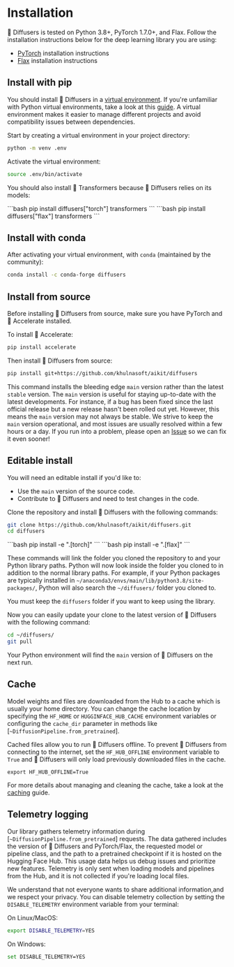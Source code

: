 <!--Copyright 2023 The HuggingFace Team. All rights reserved.

Licensed under the Apache License, Version 2.0 (the "License"); you may not use this file except in compliance with
the License. You may obtain a copy of the License at

http://www.apache.org/licenses/LICENSE-2.0

Unless required by applicable law or agreed to in writing, software distributed under the License is distributed on
an "AS IS" BASIS, WITHOUT WARRANTIES OR CONDITIONS OF ANY KIND, either express or implied. See the License for the
specific language governing permissions and limitations under the License.
-->

# Installation

🤗 Diffusers is tested on Python 3.8+, PyTorch 1.7.0+, and Flax. Follow the installation instructions below for the deep learning library you are using:

- [PyTorch](https://pytorch.org/get-started/locally/) installation instructions
- [Flax](https://flax.readthedocs.io/en/latest/) installation instructions

## Install with pip

You should install 🤗 Diffusers in a [virtual environment](https://docs.python.org/3/library/venv.html).
If you're unfamiliar with Python virtual environments, take a look at this [guide](https://packaging.python.org/guides/installing-using-pip-and-virtual-environments/).
A virtual environment makes it easier to manage different projects and avoid compatibility issues between dependencies.

Start by creating a virtual environment in your project directory:

```bash
python -m venv .env
```

Activate the virtual environment:

```bash
source .env/bin/activate
```

You should also install 🤗 Transformers because 🤗 Diffusers relies on its models:

<frameworkcontent>
<pt>
```bash
pip install diffusers["torch"] transformers
```
</pt>
<jax>
```bash
pip install diffusers["flax"] transformers
```
</jax>
</frameworkcontent>

## Install with conda

After activating your virtual environment, with `conda` (maintained by the community):

```bash
conda install -c conda-forge diffusers
```

## Install from source

Before installing 🤗 Diffusers from source, make sure you have PyTorch and 🤗 Accelerate installed.

To install 🤗 Accelerate:

```bash
pip install accelerate
```

Then install 🤗 Diffusers from source:

```bash
pip install git+https://github.com/khulnasoft/aikit/diffusers
```

This command installs the bleeding edge `main` version rather than the latest `stable` version.
The `main` version is useful for staying up-to-date with the latest developments.
For instance, if a bug has been fixed since the last official release but a new release hasn't been rolled out yet.
However, this means the `main` version may not always be stable.
We strive to keep the `main` version operational, and most issues are usually resolved within a few hours or a day.
If you run into a problem, please open an [Issue](https://github.com/khulnasoft/aikit/diffusers/issues/new/choose) so we can fix it even sooner!

## Editable install

You will need an editable install if you'd like to:

* Use the `main` version of the source code.
* Contribute to 🤗 Diffusers and need to test changes in the code.

Clone the repository and install 🤗 Diffusers with the following commands:

```bash
git clone https://github.com/khulnasoft/aikit/diffusers.git
cd diffusers
```

<frameworkcontent>
<pt>
```bash
pip install -e ".[torch]"
```
</pt>
<jax>
```bash
pip install -e ".[flax]"
```
</jax>
</frameworkcontent>

These commands will link the folder you cloned the repository to and your Python library paths.
Python will now look inside the folder you cloned to in addition to the normal library paths.
For example, if your Python packages are typically installed in `~/anaconda3/envs/main/lib/python3.8/site-packages/`, Python will also search the `~/diffusers/` folder you cloned to.

<Tip warning={true}>

You must keep the `diffusers` folder if you want to keep using the library.

</Tip>

Now you can easily update your clone to the latest version of 🤗 Diffusers with the following command:

```bash
cd ~/diffusers/
git pull
```

Your Python environment will find the `main` version of 🤗 Diffusers on the next run.

## Cache

Model weights and files are downloaded from the Hub to a cache which is usually your home directory. You can change the cache location by specifying the `HF_HOME` or `HUGGINFACE_HUB_CACHE` environment variables or configuring the `cache_dir` parameter in methods like [`~DiffusionPipeline.from_pretrained`].

Cached files allow you to run 🤗 Diffusers offline. To prevent 🤗 Diffusers from connecting to the internet, set the `HF_HUB_OFFLINE` environment variable to `True` and 🤗 Diffusers will only load previously downloaded files in the cache.

```shell
export HF_HUB_OFFLINE=True
```

For more details about managing and cleaning the cache, take a look at the [caching](https://huggingface.co/docs/huggingface_hub/guides/manage-cache) guide.

## Telemetry logging

Our library gathers telemetry information during [`~DiffusionPipeline.from_pretrained`] requests.
The data gathered includes the version of 🤗 Diffusers and PyTorch/Flax, the requested model or pipeline class,
and the path to a pretrained checkpoint if it is hosted on the Hugging Face Hub.
This usage data helps us debug issues and prioritize new features.
Telemetry is only sent when loading models and pipelines from the Hub,
and it is not collected if you're loading local files.

We understand that not everyone wants to share additional information,and we respect your privacy.
You can disable telemetry collection by setting the `DISABLE_TELEMETRY` environment variable from your terminal:

On Linux/MacOS:
```bash
export DISABLE_TELEMETRY=YES
```

On Windows:
```bash
set DISABLE_TELEMETRY=YES
```

